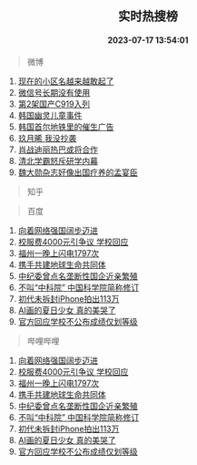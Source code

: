 <div align="center"><h2>实时热搜榜</h2><h4>2023-07-17 13:54:01</h4></div>

> 微博  

1. [现在的小区名越来越敢起了](https://s.weibo.com/weibo?q=%23%E7%8E%B0%E5%9C%A8%E7%9A%84%E5%B0%8F%E5%8C%BA%E5%90%8D%E8%B6%8A%E6%9D%A5%E8%B6%8A%E6%95%A2%E8%B5%B7%E4%BA%86%23&t=31&band_rank=1&Refer=top)<br />
2. [微信号长期没有使用](https://s.weibo.com/weibo?q=%23%E5%BE%AE%E4%BF%A1%E5%8F%B7%E9%95%BF%E6%9C%9F%E6%B2%A1%E6%9C%89%E4%BD%BF%E7%94%A8%23&t=31&band_rank=2&Refer=top)<br />
3. [第2架国产C919入列](https://s.weibo.com/weibo?q=%23%E7%AC%AC2%E6%9E%B6%E5%9B%BD%E4%BA%A7C919%E5%85%A5%E5%88%97%23&t=31&band_rank=3&Refer=top)<br />
4. [韩国幽灵儿童事件](https://s.weibo.com/weibo?q=%E9%9F%A9%E5%9B%BD%E5%B9%BD%E7%81%B5%E5%84%BF%E7%AB%A5%E4%BA%8B%E4%BB%B6&t=31&band_rank=4&Refer=top)<br />
5. [韩国首尔地铁里的催生广告](https://s.weibo.com/weibo?q=%23%E9%9F%A9%E5%9B%BD%E9%A6%96%E5%B0%94%E5%9C%B0%E9%93%81%E9%87%8C%E7%9A%84%E5%82%AC%E7%94%9F%E5%B9%BF%E5%91%8A%23&t=31&band_rank=5&Refer=top)<br />
6. [玖月晞 我没抄袭](https://s.weibo.com/weibo?q=%23%E7%8E%96%E6%9C%88%E6%99%9E%20%E6%88%91%E6%B2%A1%E6%8A%84%E8%A2%AD%23&t=31&band_rank=6&Refer=top)<br />
7. [肖战迪丽热巴或将合作](https://s.weibo.com/weibo?q=%23%E8%82%96%E6%88%98%E8%BF%AA%E4%B8%BD%E7%83%AD%E5%B7%B4%E6%88%96%E5%B0%86%E5%90%88%E4%BD%9C%23&t=31&band_rank=7&Refer=top)<br />
8. [清北学霸怒斥研学内幕](https://s.weibo.com/weibo?q=%23%E6%B8%85%E5%8C%97%E5%AD%A6%E9%9C%B8%E6%80%92%E6%96%A5%E7%A0%94%E5%AD%A6%E5%86%85%E5%B9%95%23&t=31&band_rank=8&Refer=top)<br />
9. [魏大勋杂志好像出国疗养的孟宴臣](https://s.weibo.com/weibo?q=%23%E9%AD%8F%E5%A4%A7%E5%8B%8B%E6%9D%82%E5%BF%97%E5%A5%BD%E5%83%8F%E5%87%BA%E5%9B%BD%E7%96%97%E5%85%BB%E7%9A%84%E5%AD%9F%E5%AE%B4%E8%87%A3%23&t=31&band_rank=9&Refer=top)<br />

> 知乎  


> 百度  

1. [向着网络强国阔步迈进](https://www.baidu.com/s?wd=%E5%90%91%E7%9D%80%E7%BD%91%E7%BB%9C%E5%BC%BA%E5%9B%BD%E9%98%94%E6%AD%A5%E8%BF%88%E8%BF%9B&sa=fyb_news&rsv_dl=fyb_news)<br />
2. [校服费4000元引争议 学校回应](https://www.baidu.com/s?wd=%E6%A0%A1%E6%9C%8D%E8%B4%B94000%E5%85%83%E5%BC%95%E4%BA%89%E8%AE%AE+%E5%AD%A6%E6%A0%A1%E5%9B%9E%E5%BA%94&sa=fyb_news&rsv_dl=fyb_news)<br />
3. [福州一晚上闪电1797次](https://www.baidu.com/s?wd=%E7%A6%8F%E5%B7%9E%E4%B8%80%E6%99%9A%E4%B8%8A%E9%97%AA%E7%94%B51797%E6%AC%A1&sa=fyb_news&rsv_dl=fyb_news)<br />
4. [携手共建地球生命共同体](https://www.baidu.com/s?wd=%E6%90%BA%E6%89%8B%E5%85%B1%E5%BB%BA%E5%9C%B0%E7%90%83%E7%94%9F%E5%91%BD%E5%85%B1%E5%90%8C%E4%BD%93&sa=fyb_news&rsv_dl=fyb_news)<br />
5. [中纪委曾点名垄断性国企近亲繁殖](https://www.baidu.com/s?wd=%E4%B8%AD%E7%BA%AA%E5%A7%94%E6%9B%BE%E7%82%B9%E5%90%8D%E5%9E%84%E6%96%AD%E6%80%A7%E5%9B%BD%E4%BC%81%E8%BF%91%E4%BA%B2%E7%B9%81%E6%AE%96&sa=fyb_news&rsv_dl=fyb_news)<br />
6. [不叫“中科院” 中国科学院简称修订](https://www.baidu.com/s?wd=%E4%B8%8D%E5%8F%AB%E2%80%9C%E4%B8%AD%E7%A7%91%E9%99%A2%E2%80%9D+%E4%B8%AD%E5%9B%BD%E7%A7%91%E5%AD%A6%E9%99%A2%E7%AE%80%E7%A7%B0%E4%BF%AE%E8%AE%A2&sa=fyb_news&rsv_dl=fyb_news)<br />
7. [初代未拆封iPhone拍出113万](https://www.baidu.com/s?wd=%E5%88%9D%E4%BB%A3%E6%9C%AA%E6%8B%86%E5%B0%81iPhone%E6%8B%8D%E5%87%BA113%E4%B8%87&sa=fyb_news&rsv_dl=fyb_news)<br />
8. [AI画的夏日少女 真的美哭了](https://www.baidu.com/s?wd=AI%E7%94%BB%E7%9A%84%E5%A4%8F%E6%97%A5%E5%B0%91%E5%A5%B3+%E7%9C%9F%E7%9A%84%E7%BE%8E%E5%93%AD%E4%BA%86&sa=fyb_news&rsv_dl=fyb_news)<br />
9. [官方回应学校不公布成绩仅划等级](https://www.baidu.com/s?wd=%E5%AE%98%E6%96%B9%E5%9B%9E%E5%BA%94%E5%AD%A6%E6%A0%A1%E4%B8%8D%E5%85%AC%E5%B8%83%E6%88%90%E7%BB%A9%E4%BB%85%E5%88%92%E7%AD%89%E7%BA%A7&sa=fyb_news&rsv_dl=fyb_news)<br />

> 哔哩哔哩  

1. [向着网络强国阔步迈进](https://www.baidu.com/s?wd=%E5%90%91%E7%9D%80%E7%BD%91%E7%BB%9C%E5%BC%BA%E5%9B%BD%E9%98%94%E6%AD%A5%E8%BF%88%E8%BF%9B&sa=fyb_news&rsv_dl=fyb_news)<br />
2. [校服费4000元引争议 学校回应](https://www.baidu.com/s?wd=%E6%A0%A1%E6%9C%8D%E8%B4%B94000%E5%85%83%E5%BC%95%E4%BA%89%E8%AE%AE+%E5%AD%A6%E6%A0%A1%E5%9B%9E%E5%BA%94&sa=fyb_news&rsv_dl=fyb_news)<br />
3. [福州一晚上闪电1797次](https://www.baidu.com/s?wd=%E7%A6%8F%E5%B7%9E%E4%B8%80%E6%99%9A%E4%B8%8A%E9%97%AA%E7%94%B51797%E6%AC%A1&sa=fyb_news&rsv_dl=fyb_news)<br />
4. [携手共建地球生命共同体](https://www.baidu.com/s?wd=%E6%90%BA%E6%89%8B%E5%85%B1%E5%BB%BA%E5%9C%B0%E7%90%83%E7%94%9F%E5%91%BD%E5%85%B1%E5%90%8C%E4%BD%93&sa=fyb_news&rsv_dl=fyb_news)<br />
5. [中纪委曾点名垄断性国企近亲繁殖](https://www.baidu.com/s?wd=%E4%B8%AD%E7%BA%AA%E5%A7%94%E6%9B%BE%E7%82%B9%E5%90%8D%E5%9E%84%E6%96%AD%E6%80%A7%E5%9B%BD%E4%BC%81%E8%BF%91%E4%BA%B2%E7%B9%81%E6%AE%96&sa=fyb_news&rsv_dl=fyb_news)<br />
6. [不叫“中科院” 中国科学院简称修订](https://www.baidu.com/s?wd=%E4%B8%8D%E5%8F%AB%E2%80%9C%E4%B8%AD%E7%A7%91%E9%99%A2%E2%80%9D+%E4%B8%AD%E5%9B%BD%E7%A7%91%E5%AD%A6%E9%99%A2%E7%AE%80%E7%A7%B0%E4%BF%AE%E8%AE%A2&sa=fyb_news&rsv_dl=fyb_news)<br />
7. [初代未拆封iPhone拍出113万](https://www.baidu.com/s?wd=%E5%88%9D%E4%BB%A3%E6%9C%AA%E6%8B%86%E5%B0%81iPhone%E6%8B%8D%E5%87%BA113%E4%B8%87&sa=fyb_news&rsv_dl=fyb_news)<br />
8. [AI画的夏日少女 真的美哭了](https://www.baidu.com/s?wd=AI%E7%94%BB%E7%9A%84%E5%A4%8F%E6%97%A5%E5%B0%91%E5%A5%B3+%E7%9C%9F%E7%9A%84%E7%BE%8E%E5%93%AD%E4%BA%86&sa=fyb_news&rsv_dl=fyb_news)<br />
9. [官方回应学校不公布成绩仅划等级](https://www.baidu.com/s?wd=%E5%AE%98%E6%96%B9%E5%9B%9E%E5%BA%94%E5%AD%A6%E6%A0%A1%E4%B8%8D%E5%85%AC%E5%B8%83%E6%88%90%E7%BB%A9%E4%BB%85%E5%88%92%E7%AD%89%E7%BA%A7&sa=fyb_news&rsv_dl=fyb_news)<br />
